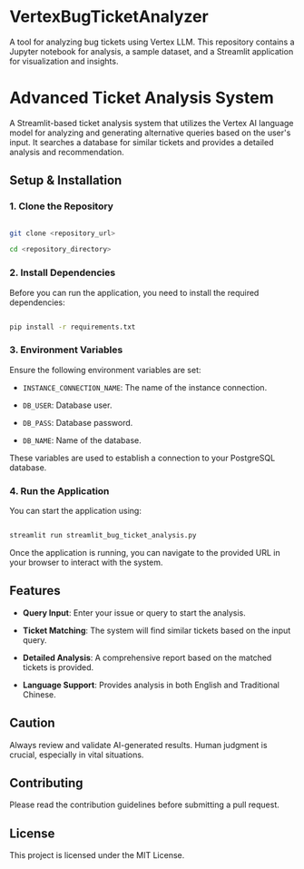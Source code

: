 # VertexBugTicketAnalyzer

A tool for analyzing bug tickets using Vertex LLM. This repository contains a Jupyter notebook for analysis, a sample dataset, and a Streamlit application for visualization and insights.

# Advanced Ticket Analysis System

A Streamlit-based ticket analysis system that utilizes the Vertex AI language model for analyzing and generating alternative queries based on the user's input. It searches a database for similar tickets and provides a detailed analysis and recommendation.

## Setup & Installation

### 1. Clone the Repository

```bash

git clone <repository_url>

cd <repository_directory>

```

### 2. Install Dependencies

Before you can run the application, you need to install the required dependencies:

```bash

pip install -r requirements.txt

```

### 3. Environment Variables

Ensure the following environment variables are set:

- `INSTANCE_CONNECTION_NAME`: The name of the instance connection.

- `DB_USER`: Database user.

- `DB_PASS`: Database password.

- `DB_NAME`: Name of the database.

These variables are used to establish a connection to your PostgreSQL database.

### 4. Run the Application

You can start the application using:

```bash

streamlit run streamlit_bug_ticket_analysis.py

```

Once the application is running, you can navigate to the provided URL in your browser to interact with the system.

## Features

- **Query Input**: Enter your issue or query to start the analysis.

- **Ticket Matching**: The system will find similar tickets based on the input query.

- **Detailed Analysis**: A comprehensive report based on the matched tickets is provided.

- **Language Support**: Provides analysis in both English and Traditional Chinese.

## Caution

Always review and validate AI-generated results. Human judgment is crucial, especially in vital situations.

## Contributing

Please read the contribution guidelines before submitting a pull request.

## License

This project is licensed under the MIT License.
